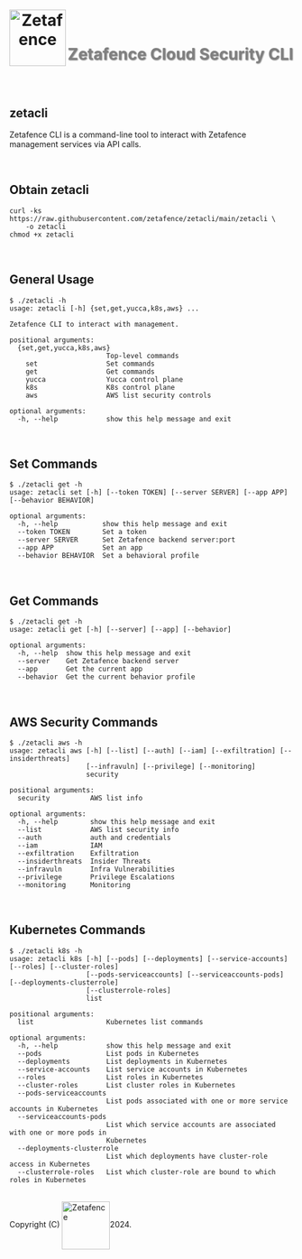<h1 align="center">
    <img align="left" width="100" height="100" src="https://zetafence.com/logo.png" alt="Zetafence"/>
    <br />
    <p style="color: #808080; text-shadow: 1px 1px 2px rgba(0, 0, 0, 0.5);">
    Zetafence Cloud Security CLI
    </p>
</h1>

<br/>

## zetacli

Zetafence CLI is a command-line tool to interact with Zetafence management services via API calls.

<br/>

## Obtain zetacli

```
curl -ks https://raw.githubusercontent.com/zetafence/zetacli/main/zetacli \
    -o zetacli
chmod +x zetacli
```

<br />

## General Usage

```
$ ./zetacli -h
usage: zetacli [-h] {set,get,yucca,k8s,aws} ...

Zetafence CLI to interact with management.

positional arguments:
  {set,get,yucca,k8s,aws}
                        Top-level commands
    set                 Set commands
    get                 Get commands
    yucca               Yucca control plane
    k8s                 K8s control plane
    aws                 AWS list security controls

optional arguments:
  -h, --help            show this help message and exit
```

<br/>

## Set Commands

```
$ ./zetacli get -h
usage: zetacli set [-h] [--token TOKEN] [--server SERVER] [--app APP] [--behavior BEHAVIOR]

optional arguments:
  -h, --help           show this help message and exit
  --token TOKEN        Set a token
  --server SERVER      Set Zetafence backend server:port
  --app APP            Set an app
  --behavior BEHAVIOR  Set a behavioral profile
```

<br/>

## Get Commands

```
$ ./zetacli get -h
usage: zetacli get [-h] [--server] [--app] [--behavior]

optional arguments:
  -h, --help  show this help message and exit
  --server    Get Zetafence backend server
  --app       Get the current app
  --behavior  Get the current behavior profile
```

<br/>

## AWS Security Commands

```
$ ./zetacli aws -h
usage: zetacli aws [-h] [--list] [--auth] [--iam] [--exfiltration] [--insiderthreats]
                   [--infravuln] [--privilege] [--monitoring]
                   security

positional arguments:
  security          AWS list info

optional arguments:
  -h, --help        show this help message and exit
  --list            AWS list security info
  --auth            auth and credentials
  --iam             IAM
  --exfiltration    Exfiltration
  --insiderthreats  Insider Threats
  --infravuln       Infra Vulnerabilities
  --privilege       Privilege Escalations
  --monitoring      Monitoring
```

<br/>

## Kubernetes Commands

```
$ ./zetacli k8s -h
usage: zetacli k8s [-h] [--pods] [--deployments] [--service-accounts] [--roles] [--cluster-roles]
                   [--pods-serviceaccounts] [--serviceaccounts-pods] [--deployments-clusterrole]
                   [--clusterrole-roles]
                   list

positional arguments:
  list                  Kubernetes list commands

optional arguments:
  -h, --help            show this help message and exit
  --pods                List pods in Kubernetes
  --deployments         List deployments in Kubernetes
  --service-accounts    List service accounts in Kubernetes
  --roles               List roles in Kubernetes
  --cluster-roles       List cluster roles in Kubernetes
  --pods-serviceaccounts
                        List pods associated with one or more service accounts in Kubernetes
  --serviceaccounts-pods
                        List which service accounts are associated with one or more pods in
                        Kubernetes
  --deployments-clusterrole
                        List which deployments have cluster-role access in Kubernetes
  --clusterrole-roles   List which cluster-role are bound to which roles in Kubernetes
```

<br/>Copyright (C)
    <a href="https://zetafence.com">
    <img align="center" width="85" src="https://img.shields.io/badge/Zetafence-8A2BE2" alt="Zetafence"/></a>2024.
